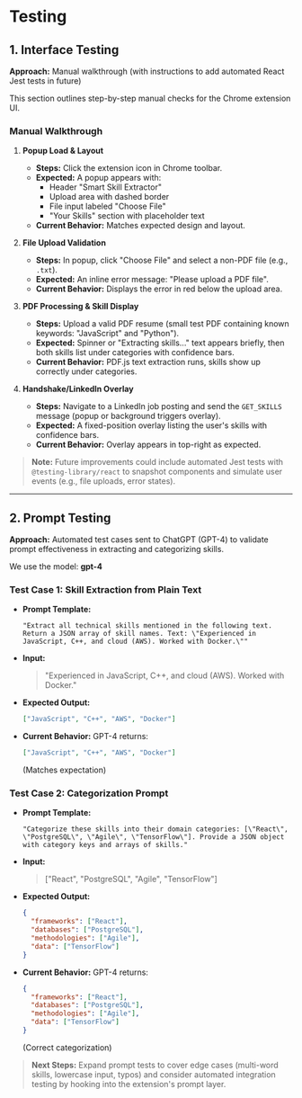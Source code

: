 # Testing

## 1. Interface Testing

**Approach:** Manual walkthrough (with instructions to add automated React Jest tests in future)

This section outlines step-by-step manual checks for the Chrome extension UI.

### Manual Walkthrough

1. **Popup Load & Layout**

   - **Steps:** Click the extension icon in Chrome toolbar.
   - **Expected:** A popup appears with:
     - Header "Smart Skill Extractor"
     - Upload area with dashed border
     - File input labeled "Choose File"
     - "Your Skills" section with placeholder text
   - **Current Behavior:** Matches expected design and layout.

2. **File Upload Validation**

   - **Steps:** In popup, click "Choose File" and select a non-PDF file (e.g., `.txt`).
   - **Expected:** An inline error message: "Please upload a PDF file".
   - **Current Behavior:** Displays the error in red below the upload area.

3. **PDF Processing & Skill Display**

   - **Steps:** Upload a valid PDF resume (small test PDF containing known keywords: "JavaScript" and "Python").
   - **Expected:** Spinner or "Extracting skills..." text appears briefly, then both skills list under categories with confidence bars.
   - **Current Behavior:** PDF.js text extraction runs, skills show up correctly under categories.

4. **Handshake/LinkedIn Overlay**
   - **Steps:** Navigate to a LinkedIn job posting and send the `GET_SKILLS` message (popup or background triggers overlay).
   - **Expected:** A fixed-position overlay listing the user's skills with confidence bars.
   - **Current Behavior:** Overlay appears in top-right as expected.

> **Note:** Future improvements could include automated Jest tests with `@testing-library/react` to snapshot components and simulate user events (e.g., file uploads, error states).

---

## 2. Prompt Testing

**Approach:** Automated test cases sent to ChatGPT (GPT-4) to validate prompt effectiveness in extracting and categorizing skills.

We use the model: **gpt-4**

### Test Case 1: Skill Extraction from Plain Text

- **Prompt Template:**
  ```text
  "Extract all technical skills mentioned in the following text. Return a JSON array of skill names. Text: \"Experienced in JavaScript, C++, and cloud (AWS). Worked with Docker.\""
  ```
- **Input:**
  > "Experienced in JavaScript, C++, and cloud (AWS). Worked with Docker."
- **Expected Output:**
  ```json
  ["JavaScript", "C++", "AWS", "Docker"]
  ```
- **Current Behavior:** GPT-4 returns:
  ```json
  ["JavaScript", "C++", "AWS", "Docker"]
  ```
  (Matches expectation)

### Test Case 2: Categorization Prompt

- **Prompt Template:**
  ```text
  "Categorize these skills into their domain categories: [\"React\", \"PostgreSQL\", \"Agile\", \"TensorFlow\"]. Provide a JSON object with category keys and arrays of skills."
  ```
- **Input:**
  > ["React", "PostgreSQL", "Agile", "TensorFlow"]
- **Expected Output:**
  ```json
  {
    "frameworks": ["React"],
    "databases": ["PostgreSQL"],
    "methodologies": ["Agile"],
    "data": ["TensorFlow"]
  }
  ```
- **Current Behavior:** GPT-4 returns:
  ```json
  {
    "frameworks": ["React"],
    "databases": ["PostgreSQL"],
    "methodologies": ["Agile"],
    "data": ["TensorFlow"]
  }
  ```
  (Correct categorization)

> **Next Steps:** Expand prompt tests to cover edge cases (multi-word skills, lowercase input, typos) and consider automated integration testing by hooking into the extension's prompt layer.
